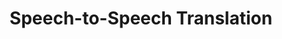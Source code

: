 ---
word: "true"

types: "word"

title: "Speech-to-Speech Translation"

categories: ['']

tags: ['Speech', 'to', 'Speech', 'Translation']

arabic: 'الترجمة الشفهية الآلية'

arexps: []

enwords: ['Speech-to-Speech Translation']

enexps: []

arlexicons: 'ت'

enlexicons: 'S'

authors: ['Ruqayya Roshdy']

translators: ['']

citations: 'مقدمة في حوسبة اللغة العربية'

sources: 'مركز الملك عبدالله بن عبدالعزيز الدولي لخدمة اللغة العربية'

slug: ""
---